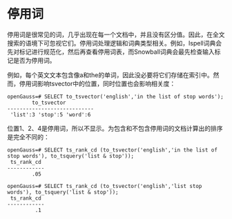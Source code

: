 # 停用词<a name="ZH-CN_TOPIC_0242370499"></a>

停用词是很常见的词，几乎出现在每一个文档中，并且没有区分值。因此，在全文搜索的语境下可忽视它们。停用词处理逻辑和词典类型相关。例如，Ispell词典会先对标记进行规范化，然后再查看停用词表，而Snowball词典会最先检查输入标记是否为停用词。

例如，每个英文文本包含像a和the的单词，因此没必要将它们存储在索引中。然而，停用词影响tsvector中的位置，同时位置也会影响相关度：

```
openGauss=# SELECT to_tsvector('english','in the list of stop words');
        to_tsvector
----------------------------
 'list':3 'stop':5 'word':6
```

位置1、2、4是停用词，所以不显示。为包含和不包含停用词的文档计算出的排序是完全不同的：

```
openGauss=# SELECT ts_rank_cd (to_tsvector('english','in the list of stop words'), to_tsquery('list & stop'));
 ts_rank_cd
------------
        .05

openGauss=# SELECT ts_rank_cd (to_tsvector('english','list stop words'), to_tsquery('list & stop'));
 ts_rank_cd
------------
         .1
```

